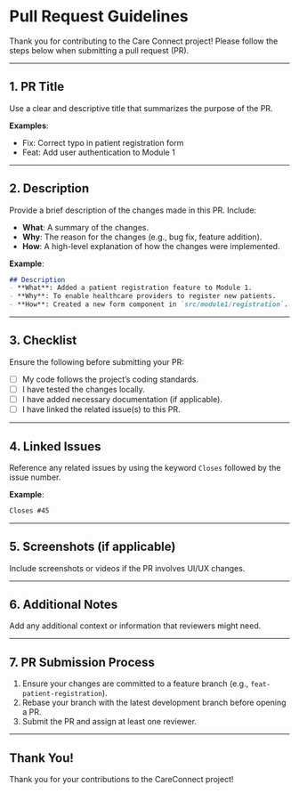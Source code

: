 # **Pull Request Guidelines**  
Thank you for contributing to the Care Connect project! Please follow the steps below when submitting a pull request (PR).  

---

## **1. PR Title**  
Use a clear and descriptive title that summarizes the purpose of the PR.  

**Examples**:  
- Fix: Correct typo in patient registration form  
- Feat: Add user authentication to Module 1  

---

## **2. Description**  
Provide a brief description of the changes made in this PR. Include:  
- **What**: A summary of the changes.  
- **Why**: The reason for the changes (e.g., bug fix, feature addition).  
- **How**: A high-level explanation of how the changes were implemented.  

**Example**:  
```markdown
## Description  
- **What**: Added a patient registration feature to Module 1.  
- **Why**: To enable healthcare providers to register new patients.  
- **How**: Created a new form component in `src/module1/registration`.  
```  

---

## **3. Checklist**  
Ensure the following before submitting your PR:  

- [ ] My code follows the project’s coding standards.  
- [ ] I have tested the changes locally.  
- [ ] I have added necessary documentation (if applicable).  
- [ ] I have linked the related issue(s) to this PR.  

---

## **4. Linked Issues**  
Reference any related issues by using the keyword `Closes` followed by the issue number.  

**Example**:  
```markdown
Closes #45  
```  

---

## **5. Screenshots (if applicable)**  
Include screenshots or videos if the PR involves UI/UX changes.  

---

## **6. Additional Notes**  
Add any additional context or information that reviewers might need.  

---

## **7. PR Submission Process**  
1. Ensure your changes are committed to a feature branch (e.g., `feat-patient-registration`).  
2. Rebase your branch with the latest development branch before opening a PR.  
3. Submit the PR and assign at least one reviewer.  

---

## **Thank You!**  
Thank you for your contributions to the CareConnect project!  
